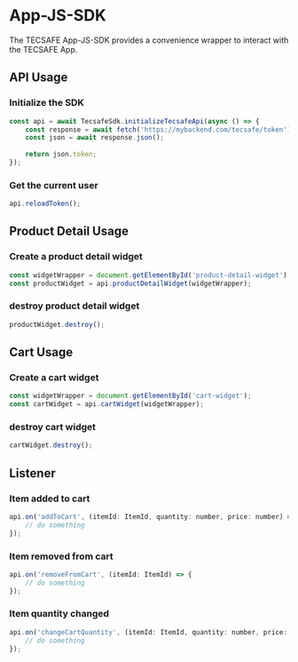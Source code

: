 # App-JS-SDK

The TECSAFE App-JS-SDK provides a convenience wrapper to interact with the TECSAFE App.

## API Usage

### Initialize the SDK

```js
const api = await TecsafeSdk.initializeTecsafeApi(async () => {
    const response = await fetch('https://mybackend.com/tecsafe/token');
    const json = await response.json();
    
    return json.token;
});
```

### Get the current user

```js
api.reloadToken();
```

## Product Detail Usage

### Create a product detail widget

```js
const widgetWrapper = document.getElementById('product-detail-widget');
const productWidget = api.productDetailWidget(widgetWrapper);
```

### destroy product detail widget

```js
productWidget.destroy();
```

## Cart Usage

### Create a cart widget

```js
const widgetWrapper = document.getElementById('cart-widget');
const cartWidget = api.cartWidget(widgetWrapper);
```

### destroy cart widget

```js
cartWidget.destroy();
```

## Listener

### Item added to cart

```js
api.on('addToCart', (itemId: ItemId, quantity: number, price: number) => {
    // do something
});
```

### Item removed from cart

```js
api.on('removeFromCart', (itemId: ItemId) => {
    // do something
});
```

### Item quantity changed

```js
api.on('changeCartQuantity', (itemId: ItemId, quantity: number, price: number) => {
    // do something
});
```
